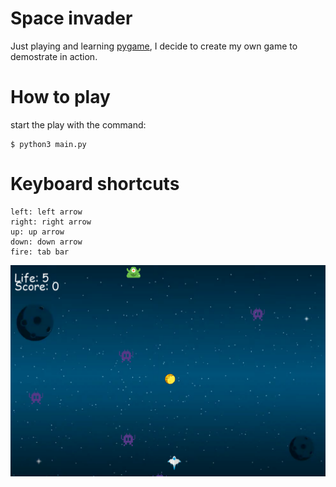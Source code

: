 # Space invader

Just playing and learning [pygame](pygame.org), I decide to create
my own game to demostrate in action.

# How to play

start the play with the command:

    $ python3 main.py 


# Keyboard shortcuts

    left: left arrow
    right: right arrow 
    up: up arrow
    down: down arrow
    fire: tab bar

![game.png](media/game.png)

